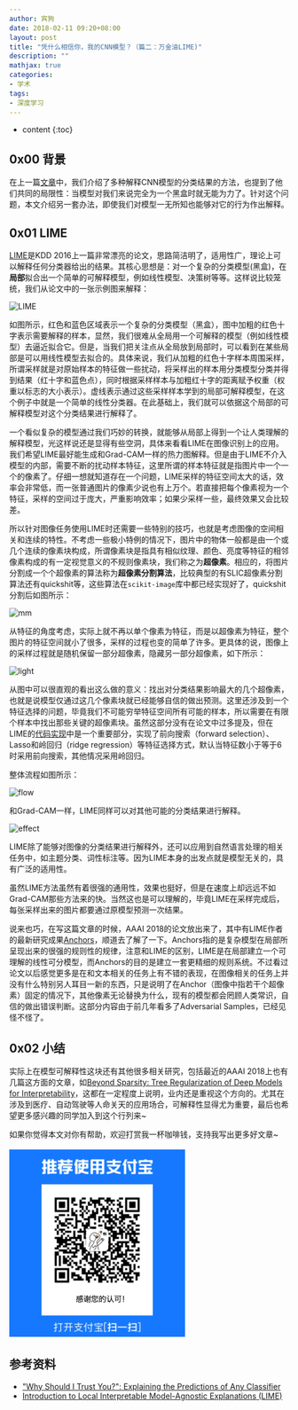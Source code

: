 ```yaml
---
author: 宾狗
date: 2018-02-11 09:20+08:00
layout: post
title: "凭什么相信你，我的CNN模型？（篇二：万金油LIME)"
description: ""
mathjax: true
categories:
- 学术
tags:
- 深度学习
---
```


* content
{:toc}


## 0x00 背景

在上一篇[文章](http://bindog.github.io/blog/2018/02/10/model-explanation/)中，我们介绍了多种解释CNN模型的分类结果的方法，也提到了他们共同的局限性：当模型对我们来说完全为一个黑盒时就无能为力了。针对这个问题，本文介绍另一套办法，即使我们对模型一无所知也能够对它的行为作出解释。






## 0x01 LIME

[LIME](http://www.kdd.org/kdd2016/papers/files/rfp0573-ribeiroA.pdf)是KDD 2016上一篇非常漂亮的论文，思路简洁明了，适用性广，理论上可以解释任何分类器给出的结果。其核心思想是：对一个复杂的分类模型(黑盒)，在**局部**拟合出一个简单的可解释模型，例如线性模型、决策树等等。这样说比较笼统，我们从论文中的一张示例图来解释：

![LIME](https://github.com/bindog/bindog.github.com/assets/8023481/92612fb0-aa6e-43ff-93e0-80339a193069)


如图所示，红色和蓝色区域表示一个复杂的分类模型（黑盒），图中加粗的红色十字表示需要解释的样本，显然，我们很难从全局用一个可解释的模型（例如线性模型）去逼近拟合它。但是，当我们把关注点从全局放到局部时，可以看到在某些局部是可以用线性模型去拟合的。具体来说，我们从加粗的红色十字样本周围采样，所谓采样就是对原始样本的特征做一些扰动，将采样出的样本用分类模型分类并得到结果（红十字和蓝色点），同时根据采样样本与加粗红十字的距离赋予权重（权重以标志的大小表示）。虚线表示通过这些采样样本学到的局部可解释模型，在这个例子中就是一个简单的线性分类器。在此基础上，我们就可以依据这个局部的可解释模型对这个分类结果进行解释了。

一个看似复杂的模型通过我们巧妙的转换，就能够从局部上得到一个让人类理解的解释模型，光这样说还是显得有些空洞，具体来看看LIME在图像识别上的应用。我们希望LIME最好能生成和Grad-CAM一样的热力图解释。但是由于LIME不介入模型的内部，需要不断的扰动样本特征，这里所谓的样本特征就是指图片中一个一个的像素了。仔细一想就知道存在一个问题，LIME采样的特征空间太大的话，效率会非常低，而一张普通图片的像素少说也有上万个。若直接把每个像素视为一个特征，采样的空间过于庞大，严重影响效率；如果少采样一些，最终效果又会比较差。

所以针对图像任务使用LIME时还需要一些特别的技巧，也就是考虑图像的空间相关和连续的特性。不考虑一些极小特例的情况下，图片中的物体一般都是由一个或几个连续的像素块构成，所谓像素块是指具有相似纹理、颜色、亮度等特征的相邻像素构成的有一定视觉意义的不规则像素块，我们称之为**超像素**。相应的，将图片分割成一个个超像素的算法称为**超像素分割算法**，比较典型的有SLIC超像素分割算法还有quickshit等，这些算法在`scikit-image`库中都已经实现好了，quickshit分割后如图所示：

![mm](https://github.com/bindog/bindog.github.com/assets/8023481/8ab822e3-c73c-4bc2-9039-b7367956b2ef)

从特征的角度考虑，实际上就不再以单个像素为特征，而是以超像素为特征，整个图片的特征空间就小了很多，采样的过程也变的简单了许多。更具体的说，图像上的采样过程就是随机保留一部分超像素，隐藏另一部分超像素，如下所示：

![light](https://github.com/bindog/bindog.github.com/assets/8023481/336a4cbf-9790-4bca-90b6-883078dd05ae)

从图中可以很直观的看出这么做的意义：找出对分类结果影响最大的几个超像素，也就是说模型仅通过这几个像素块就已经能够自信的做出预测。这里还涉及到一个特征选择的问题，毕竟我们不可能穷举特征空间所有可能的样本，所以需要在有限个样本中找出那些关键的超像素块。虽然这部分没有在论文中过多提及，但在LIME的[代码实现](https://github.com/marcotcr/lime)中是一个重要部分，实现了前向搜索（forward selection）、Lasso和岭回归（ridge regression）等特征选择方式，默认当特征数小于等于6时采用前向搜索，其他情况采用岭回归。

整体流程如图所示：

![flow](https://github.com/bindog/bindog.github.com/assets/8023481/961dcaed-0545-4920-ab56-7cd755a413ec)

和Grad-CAM一样，LIME同样可以对其他可能的分类结果进行解释。

![effect](https://github.com/bindog/bindog.github.com/assets/8023481/a4485d01-3e76-4f62-90aa-3501ab1e96e7)


LIME除了能够对图像的分类结果进行解释外，还可以应用到自然语言处理的相关任务中，如主题分类、词性标注等。因为LIME本身的出发点就是模型无关的，具有广泛的适用性。

虽然LIME方法虽然有着很强的通用性，效果也挺好，但是在速度上却远远不如Grad-CAM那些方法来的快。当然这也是可以理解的，毕竟LIME在采样完成后，每张采样出来的图片都要通过原模型预测一次结果。

说来也巧，在写这篇文章的时候，AAAI 2018的论文放出来了，其中有LIME作者的最新研究成果[Anchors](http://sameersingh.org/files/papers/anchors-aaai18.pdf)，顺道去了解了一下。Anchors指的是复杂模型在局部所呈现出来的很强的规则性的规律，注意和LIME的区别，LIME是在局部建立一个可理解的线性可分模型，而Anchors的目的是建立一套更精细的规则系统。不过看过论文以后感觉更多是在和文本相关的任务上有不错的表现，在图像相关的任务上并没有什么特别另人耳目一新的东西，只是说明了在Anchor（图像中指若干个超像素）固定的情况下，其他像素无论替换为什么，现有的模型都会罔顾人类常识，自信的做出错误判断。这部分内容由于前几年看多了Adversarial Samples，已经见怪不怪了。

## 0x02 小结

实际上在模型可解释性这块还有其他很多相关研究，包括最近的AAAI 2018上也有几篇这方面的文章，如[Beyond Sparsity: Tree Regularization of Deep Models for Interpretability](https://arxiv.org/abs/1711.06178)，这都在一定程度上说明，业内还是重视这个方向的。尤其在涉及到医疗、自动驾驶等人命关天的应用场合，可解释性显得尤为重要，最后也希望更多感兴趣的同学加入到这个行列来~

如果你觉得本文对你有帮助，欢迎打赏我一杯咖啡钱，支持我写出更多好文章~

![](/assets/images/qrcode.png)


## 参考资料

- ["Why Should I Trust You?": Explaining the Predictions of Any Classifier](https://arxiv.org/abs/1602.04938)
- [Introduction to Local Interpretable Model-Agnostic Explanations (LIME)](https://www.oreilly.com/learning/introduction-to-local-interpretable-model-agnostic-explanations-lime)

